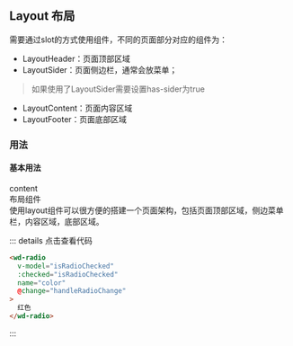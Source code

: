 ## Layout 布局
需要通过slot的方式使用组件，不同的页面部分对应的组件为：
* LayoutHeader：页面顶部区域
* LayoutSider：页面侧边栏，通常会放菜单；
> 如果使用了LayoutSider需要设置has-sider为true
* LayoutContent：页面内容区域
* LayoutFooter：页面底部区域
### 用法
#### 基本用法
<div class="component-box">
  <div class="component-box-top">
    <wd-layout has-sider="true">
      <wd-layout-sider>
        <wd-menu
          :menu-list="[{text: '表单组件', submenu: [{text: 'Button'}]}, {text: '表单组件', submenu: [{text: 'Button'}]},{text: '表单组件', submenu: [{text: 'Button'}]}]"
          theme="dark"
          @click="menuClickHandler"
        />
      </wd-layout-sider>
      <wd-layout-content>
        content
      </wd-layout-content>
    </wd-layout>
  </div>
  <div class="component-box-bottom">
    <div class="component-title">布局组件</div>
    <div class="component-desc">
    使用layout组件可以很方便的搭建一个页面架构，包括页面顶部区域，侧边菜单栏，内容区域，底部区域。   
    </div>
  </div>
</div>

::: details 点击查看代码 
```html
<wd-radio
  v-model="isRadioChecked"
  :checked="isRadioChecked"
  name="color"
  @change="handleRadioChange"
>
  红色
</wd-radio>
```
:::